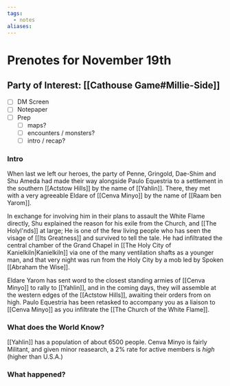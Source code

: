 ```yaml
---
tags:
  - notes
aliases:
---
```


# Prenotes for November 19th
## Party of Interest: [[Cathouse Game#Millie-Side]]
- [ ] DM Screen
- [ ] Notepaper
- [ ] Prep
	- [ ] maps?
	- [ ] encounters / monsters?
	- [ ] intro / recap?

### Intro

When last we left our heroes, the party of Penne, Gringold, Dae-Shim and Shu Ameda had made their way alongside Paulo Equestria to a settlement in the southern [[Actstow Hills]] by the name of [[Yahlin]]. There, they met with a very agreeable Eldare of [[Cenva Minyo]] by the name of [[Raam ben Yarom]]. 

In exchange for involving him in their plans to assault the White Flame directly, Shu explained the reason for his exile from the Church, and [[The Holyl'nds]] at large; He is one of the few living people who has seen the visage of [[Its Greatness]] and survived to tell the tale. He had infiltrated the central chamber of the Grand Chapel in [[The Holy City of Kanielkiln|Kanielkiln]] via one of the many ventilation shafts as a younger man, and that very night was run from the Holy City by a mob led by Spoken [[Abraham the Wise]]. 

Eldare Yarom has sent word to the closest standing armies of [[Cenva Minyo]] to rally to [[Yahlin]], and in the coming days, they will assemble at the western edges of the [[Actstow Hills]], awaiting their orders from on high. Paulo Equestria has been retasked to accompany you as a liaison to [[Cenva Minyo]] as you infiltrate the [[The Church of the White Flame]].

### What does the World Know?

[[Yahlin]] has a population of about 6500 people. Cenva Minyo is fairly Militant, and given minor reasearch, a 2% rate for active members is *high* (higher than U.S.A.)

### What happened?